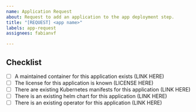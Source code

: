 ```yaml
---
name: Application Request
about: Request to add an application to the app deployment step.
title: "[REQUEST] <app name>"
labels: app-request
assignees: fabianvf

---
```


## Checklist
- [ ] A maintained container for this application exists (LINK HERE)
- [ ] The license for this application is known (LICENSE HERE)
- [ ] There are existing Kubernetes manifests for this application (LINK HERE)
- [ ] There is an existing helm chart for this application (LINK HERE)
- [ ] There is an existing operator for this application (LINK HERE)
